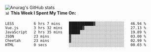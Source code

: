 
![Anurag's GitHub stats](https://github-readme-stats.vercel.app/api?username=supergczh&show_icons=true&theme=radical)
<br />
📊 **This Week I Spent My Time On:**

<!--START_SECTION:waka-->

```text
LESS         6 hrs 7 mins    ███████████▓░░░░░░░░░░░░░   46.94 %
Vue.js       3 hrs 32 mins   ██████▓░░░░░░░░░░░░░░░░░░   27.13 %
JavaScript   2 hrs 35 mins   █████░░░░░░░░░░░░░░░░░░░░   19.89 %
JSON         23 mins         ▓░░░░░░░░░░░░░░░░░░░░░░░░   03.00 %
Cheetah      23 mins         ▓░░░░░░░░░░░░░░░░░░░░░░░░   02.99 %
HTML         0 secs          ░░░░░░░░░░░░░░░░░░░░░░░░░   00.03 %
```

<!--END_SECTION:waka-->

